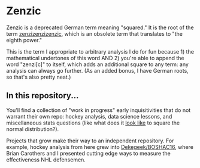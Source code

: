 # Zenzic

Zenzic is a deprecated German term meaning "squared." It is the root of the term [zenzizenzizenzic](https://en.wikipedia.org/wiki/Zenzizenzizenzic), which is an obsolete term that translates to "the eighth power."

This is the term I appropriate to arbitrary analysis I do for fun because 1) the mathematical undertones of this word AND 2) you're able to append the word "zenzi[c]" to itself, which adds an additional square to any term: any analysis can always go further. (As an added bonus, I have German roots, so that's also pretty neat.)

## In this repository...

You'll find a collection of "work in progress" early inquisitivities that do not warrant their own repo: hockey analysis, data science lessons, and miscellaneous stats questions (like what does it [look like](https://github.com/josephofiowa/zenzic/blob/master/normality_exp.py) to square the normal distribution?).

 Projects that grow make their way to an independent repository. For example, hockey analysis from here grew into [Dekegeek/BOSHAC16](https://github.com/josephofiowa/dekegeek/tree/master/boshac16), where Brian Carothers and I presented cutting edge ways to measure the effectiveness NHL defensemen.

